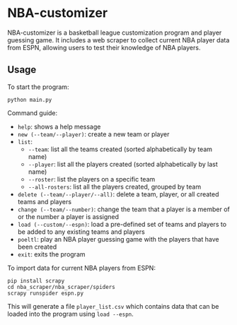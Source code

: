 # NBA-customizer

NBA-customizer is a basketball league customization program and player guessing game. It includes a web scraper to collect current NBA player data from ESPN, allowing users to test their knowledge of NBA players.

## Usage

To start the program:
```
python main.py
```

Command guide:
- `help`: shows a help message
- `new (--team/--player)`: create a new team or player
- `list`:
  - `--team`: list all the teams created (sorted alphabetically by team name)
  - `--player`: list all the players created (sorted alphabetically by last name)
  - `--roster`: list the players on a specific team
  - `--all-rosters`: list all the players created, grouped by team
- `delete (--team/--player/--all)`: delete a team, player, or all created teams and players
- `change (--team/--number)`: change the team that a player is a member of or the number a player is assigned
- `load (--custom/--espn)`: load a pre-defined set of teams and players to be added to any existing teams and players
- `poeltl`: play an NBA player guessing game with the players that have been created
- `exit`: exits the program


To import data for current NBA players from ESPN:

```
pip install scrapy
cd nba_scraper/nba_scraper/spiders
scrapy runspider espn.py
```

This will generate a file `player_list.csv` which contains data that can be loaded into the program using `load --espn`.
